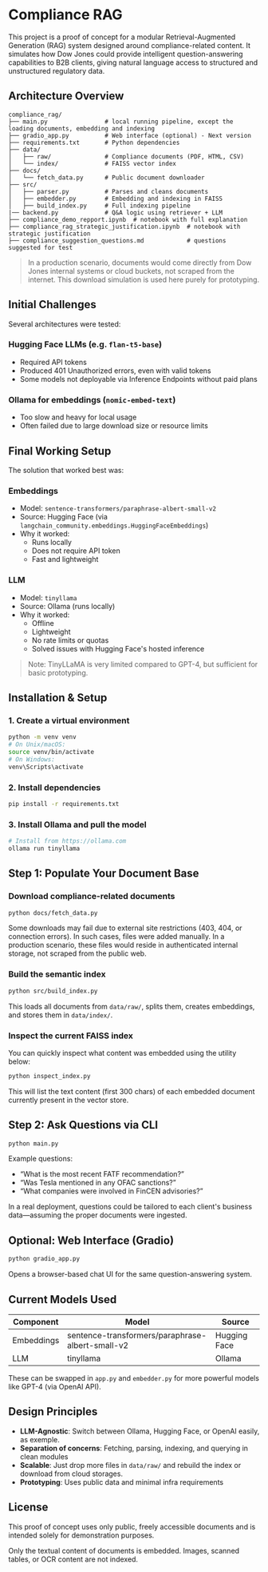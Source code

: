 # Compliance RAG 

This project is a proof of concept for a modular Retrieval-Augmented Generation (RAG) system designed around compliance-related content. It simulates how Dow Jones could provide intelligent question-answering capabilities to B2B clients, giving natural language access to structured and unstructured regulatory data.

## Architecture Overview

```
compliance_rag/
├── main.py                # local running pipeline, except the loading documents, embedding and indexing
├── gradio_app.py          # Web interface (optional) - Next version
├── requirements.txt       # Python dependencies
├── data/
│   ├── raw/               # Compliance documents (PDF, HTML, CSV)
│   └── index/             # FAISS vector index
├── docs/
│   └── fetch_data.py      # Public document downloader
├── src/
│   ├── parser.py          # Parses and cleans documents
│   ├── embedder.py        # Embedding and indexing in FAISS
│   ├── build_index.py     # Full indexing pipeline
|── backend.py             # Q&A logic using retriever + LLM
├── compliance_demo_repport.ipynb  # notebook with full explanation 
├── compliance_rag_strategic_justification.ipynb  # notebook with strategic justification
├── compliance_suggestion_questions.md            # questions suggested for test

```

> In a production scenario, documents would come directly from Dow Jones internal systems or cloud buckets, not scraped from the internet. This download simulation is used here purely for prototyping.

## Initial Challenges

Several architectures were tested:

### Hugging Face LLMs (e.g. `flan-t5-base`)
- Required API tokens
- Produced 401 Unauthorized errors, even with valid tokens
- Some models not deployable via Inference Endpoints without paid plans

### Ollama for embeddings (`nomic-embed-text`)
- Too slow and heavy for local usage
- Often failed due to large download size or resource limits

## Final Working Setup

The solution that worked best was:

### Embeddings
- Model: `sentence-transformers/paraphrase-albert-small-v2`
- Source: Hugging Face (via `langchain_community.embeddings.HuggingFaceEmbeddings`)
- Why it worked:
  - Runs locally
  - Does not require API token
  - Fast and lightweight

### LLM
- Model: `tinyllama`
- Source: Ollama (runs locally)
- Why it worked:
  - Offline
  - Lightweight
  - No rate limits or quotas
  - Solved issues with Hugging Face's hosted inference

> Note: TinyLLaMA is very limited compared to GPT-4, but sufficient for basic prototyping.

## Installation & Setup

### 1. Create a virtual environment

```bash
python -m venv venv
# On Unix/macOS:
source venv/bin/activate
# On Windows:
venv\Scripts\activate
```

### 2. Install dependencies

```bash
pip install -r requirements.txt
```

### 3. Install Ollama and pull the model

```bash
# Install from https://ollama.com
ollama run tinyllama
```

## Step 1: Populate Your Document Base

### Download compliance-related documents

```bash
python docs/fetch_data.py
```

Some downloads may fail due to external site restrictions (403, 404, or connection errors). In such cases, files were added manually. In a production scenario, these files would reside in authenticated internal storage, not scraped from the public web.

### Build the semantic index

```bash
python src/build_index.py
```

This loads all documents from `data/raw/`, splits them, creates embeddings, and stores them in `data/index/`.

### Inspect the current FAISS index

You can quickly inspect what content was embedded using the utility below:

```bash
python inspect_index.py
```

This will list the text content (first 300 chars) of each embedded document currently present in the vector store.

## Step 2: Ask Questions via CLI

```bash
python main.py
```

Example questions:

- “What is the most recent FATF recommendation?”
- “Was Tesla mentioned in any OFAC sanctions?”
- “What companies were involved in FinCEN advisories?”

In a real deployment, questions could be tailored to each client's business data—assuming the proper documents were ingested.

## Optional: Web Interface (Gradio)

```bash
python gradio_app.py
```

Opens a browser-based chat UI for the same question-answering system.

## Current Models Used

| Component     | Model                                            | Source        | 
|---------------|--------------------------------------------------|---------------|
| Embeddings    | sentence-transformers/paraphrase-albert-small-v2 | Hugging Face  | 
| LLM           | tinyllama                                        | Ollama        | 

These can be swapped in `app.py` and `embedder.py` for more powerful models like GPT-4 (via OpenAI API).

## Design Principles

- **LLM-Agnostic**: Switch between Ollama, Hugging Face, or OpenAI easily, as exemple.
- **Separation of concerns**: Fetching, parsing, indexing, and querying in clean modules
- **Scalable**: Just drop more files in `data/raw/` and rebuild the index or download from cloud storages.
- **Prototyping**: Uses public data and minimal infra requirements

## License

This proof of concept uses only public, freely accessible documents and is intended solely for demonstration purposes.

Only the textual content of documents is embedded. Images, scanned tables, or OCR content are not indexed.
